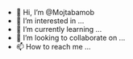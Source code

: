 - 👋 Hi, I’m @Mojtabamob
- 👀 I’m interested in ...
- 🌱 I’m currently learning ...
- 💞️ I’m looking to collaborate on ...
- 📫 How to reach me ...

<!---
Mojtabamob/Mojtabamob is a ✨ special ✨ repository because its `README.md` (this file) appears on your GitHub profile.
You can click the Preview link to take a look at your changes.
--->
